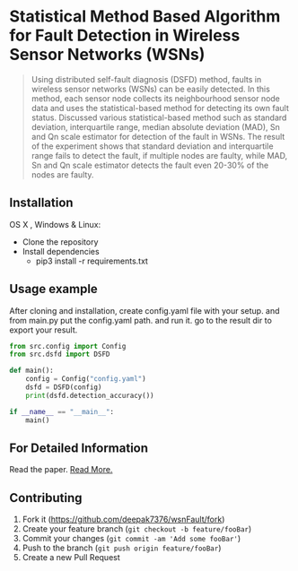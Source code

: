 # Statistical Method Based Algorithm for Fault Detection in Wireless Sensor Networks (WSNs)
> Using distributed self-fault diagnosis (DSFD) method, faults in wireless sensor networks (WSNs) can be
easily detected. In this method, each sensor node collects its neighbourhood sensor node data
and uses the statistical-based method for detecting its own fault status. Discussed various statistical-based method such as standard deviation, interquartile range, median
absolute deviation (MAD), Sn and Qn scale estimator for detection of the fault in WSNs. The
result of the experiment shows that standard deviation and interquartile range fails to detect the
fault, if multiple nodes are faulty, while MAD, Sn and Qn scale estimator detects the fault even
20-30% of the nodes are faulty.

## Installation

OS X , Windows & Linux:

* Clone the repository
* Install dependencies
   * pip3 install -r requirements.txt

## Usage example

After cloning and installation, create config.yaml file with your setup. and from main.py put the config.yaml path. and run it. go to the result dir to export your result.

```python
from src.config import Config
from src.dsfd import DSFD

def main():
    config = Config("config.yaml")
    dsfd = DSFD(config)
    print(dsfd.detection_accuracy())

if __name__ == "__main__":
    main()
```

## For Detailed Information

Read the paper. [Read More.](https://github.com/deepak7376/wsnFault/blob/master/assets/finalConferancePaper.pdf)


## Contributing

1. Fork it (<https://github.com/deepak7376/wsnFault/fork>)
2. Create your feature branch (`git checkout -b feature/fooBar`)
3. Commit your changes (`git commit -am 'Add some fooBar'`)
4. Push to the branch (`git push origin feature/fooBar`)
5. Create a new Pull Request
